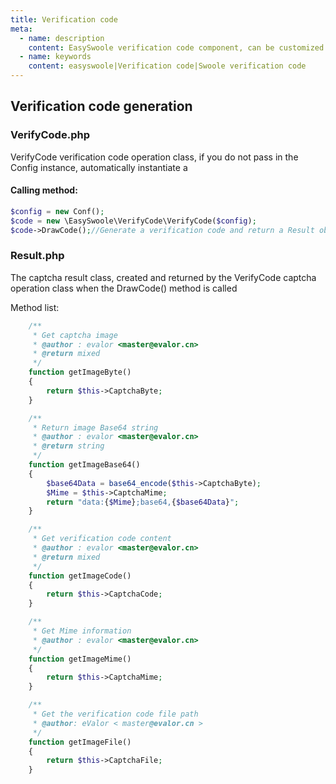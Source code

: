```yaml
---
title: Verification code
meta:
  - name: description
    content: EasySwoole verification code component, can be customized to generate QR code graphics or base64 encoding.
  - name: keywords
    content: easyswoole|Verification code|Swoole verification code
---
```


## Verification code generation
 
### VerifyCode.php
VerifyCode verification code operation class, if you do not pass in the Config instance, automatically instantiate a

#### Calling method:
```php
$config = new Conf();
$code = new \EasySwoole\VerifyCode\VerifyCode($config);
$code->DrawCode();//Generate a verification code and return a Result object
```

### Result.php
The captcha result class, created and returned by the VerifyCode captcha operation class when the DrawCode() method is called

Method list:
```php
    /**
     * Get captcha image
     * @author : evalor <master@evalor.cn>
     * @return mixed
     */
    function getImageByte()
    {
        return $this->CaptchaByte;
    }

    /**
     * Return image Base64 string
     * @author : evalor <master@evalor.cn>
     * @return string
     */
    function getImageBase64()
    {
        $base64Data = base64_encode($this->CaptchaByte);
        $Mime = $this->CaptchaMime;
        return "data:{$Mime};base64,{$base64Data}";
    }

    /**
     * Get verification code content
     * @author : evalor <master@evalor.cn>
     * @return mixed
     */
    function getImageCode()
    {
        return $this->CaptchaCode;
    }

    /**
     * Get Mime information
     * @author : evalor <master@evalor.cn>
     */
    function getImageMime()
    {
        return $this->CaptchaMime;
    }

    /**
     * Get the verification code file path
     * @author: eValor < master@evalor.cn >
     */
    function getImageFile()
    {
        return $this->CaptchaFile;
    }
```
